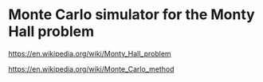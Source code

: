 # Monte Carlo simulator for the Monty Hall problem

https://en.wikipedia.org/wiki/Monty_Hall_problem

https://en.wikipedia.org/wiki/Monte_Carlo_method

